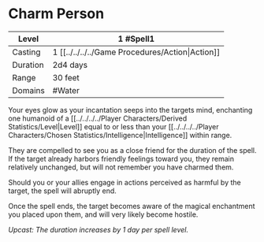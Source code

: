 # Charm Person

| Level     | 1 #Spell1                                        |
| --------- | ------------------------------------------------ |
| Casting   | 1 [[../../../../Game Procedures/Action\|Action]] |
| Duration  | 2d4 days                                         |
| Range     | 30 feet                                          |
| Domains   | #Water                                           |

Your eyes glow as your incantation seeps into the targets mind, enchanting one humanoid of a [[../../../../Player Characters/Derived Statistics/Level\|Level]] equal to or less than your [[../../../../Player Characters/Chosen Statistics/Intelligence\|Intelligence]] within range.

They are compelled to see you as a close friend for the duration of the spell. If the target already harbors friendly feelings toward you, they remain relatively unchanged, but will not remember you have charmed them. 

Should you or your allies engage in actions perceived as harmful by the target, the spell will abruptly end. 

Once the spell ends, the target becomes aware of the magical enchantment you placed upon them, and will very likely become hostile.

*Upcast: The duration increases by 1 day per spell level.*